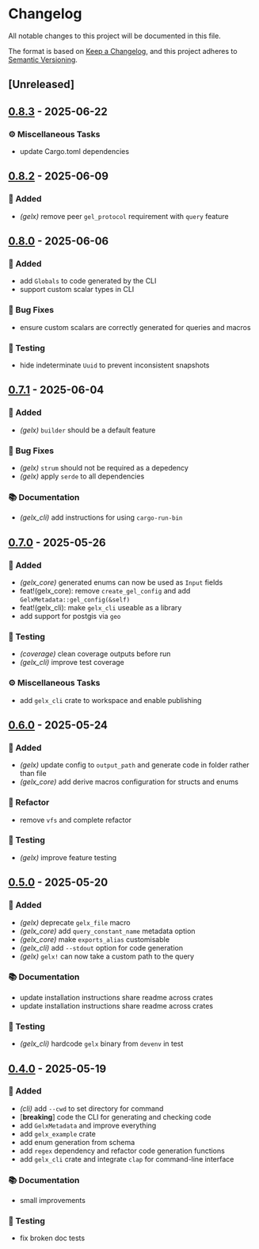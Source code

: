 # Changelog

All notable changes to this project will be documented in this file.

The format is based on [Keep a Changelog](https://keepachangelog.com/en/1.0.0/), and this project adheres to [Semantic Versioning](https://semver.org/spec/v2.0.0.html).

## [Unreleased]

## [0.8.3](https://github.com/ifiokjr/gelx/compare/gelx_cli-v0.8.2...gelx_cli-v0.8.3) - 2025-06-22

### <!-- 7 -->⚙️ Miscellaneous Tasks

- update Cargo.toml dependencies

## [0.8.2](https://github.com/ifiokjr/gelx/compare/gelx_cli-v0.8.1...gelx_cli-v0.8.2) - 2025-06-09

### <!-- 0 -->🎉 Added

- *(gelx)* remove peer `gel_protocol` requirement with `query` feature

## [0.8.0](https://github.com/ifiokjr/gelx/compare/gelx_cli-v0.7.1...gelx_cli-v0.8.0) - 2025-06-06

### <!-- 0 -->🎉 Added

- add `Globals` to code generated by the CLI
- support custom scalar types in CLI

### <!-- 1 -->🐛 Bug Fixes

- ensure custom scalars are correctly generated for queries and macros

### <!-- 6 -->🧪 Testing

- hide indeterminate `Uuid` to prevent inconsistent snapshots

## [0.7.1](https://github.com/ifiokjr/gelx/compare/gelx_cli-v0.7.0...gelx_cli-v0.7.1) - 2025-06-04

### <!-- 0 -->🎉 Added

- *(gelx)* `builder` should be a default feature

### <!-- 1 -->🐛 Bug Fixes

- *(gelx)* `strum` should not be required as a depedency
- *(gelx)* apply `serde` to all dependencies

### <!-- 3 -->📚 Documentation

- *(gelx_cli)* add instructions for using `cargo-run-bin`

## [0.7.0](https://github.com/ifiokjr/gelx/compare/v0.6.0...v0.7.0) - 2025-05-26

### <!-- 0 -->🎉 Added

- *(gelx_core)* generated enums can now be used as `Input` fields
- feat!(gelx_core): remove `create_gel_config` and add `GelxMetadata::gel_config(&self)`
- feat!(gelx_cli): make `gelx_cli` useable as a library
- add support for postgis via `geo`

### <!-- 6 -->🧪 Testing

- *(coverage)* clean coverage outputs before run
- *(gelx_cli)* improve test coverage

### <!-- 7 -->⚙️ Miscellaneous Tasks

- add `gelx_cli` crate to workspace and enable publishing

## [0.6.0](https://github.com/ifiokjr/gelx/compare/v0.5.1...v0.6.0) - 2025-05-24

### <!-- 0 -->🎉 Added

- *(gelx)* update config to `output_path` and generate code in folder rather than file
- *(gelx_core)* add derive macros configuration for structs and enums

### <!-- 2 -->🚜 Refactor

- remove `vfs` and complete refactor

### <!-- 6 -->🧪 Testing

- *(gelx)* improve feature testing

## [0.5.0](https://github.com/ifiokjr/gelx/compare/v0.4.0...v0.5.0) - 2025-05-20

### <!-- 0 -->🎉 Added

- _(gelx)_ deprecate `gelx_file` macro
- _(gelx_core)_ add `query_constant_name` metadata option
- _(gelx_core)_ make `exports_alias` customisable
- _(gelx_cli)_ add `--stdout` option for code generation
- _(gelx)_ `gelx!` can now take a custom path to the query

### <!-- 3 -->📚 Documentation

- update installation instructions share readme across crates
- update installation instructions share readme across crates

### <!-- 6 -->🧪 Testing

- _(gelx_cli)_ hardcode `gelx` binary from `devenv` in test

## [0.4.0](https://github.com/ifiokjr/gelx/releases/tag/v0.4.0) - 2025-05-19

### <!-- 0 -->🎉 Added

- _(cli)_ add `--cwd` to set directory for command
- [**breaking**] code the CLI for generating and checking code
- add `GelxMetadata` and improve everything
- add `gelx_example` crate
- add enum generation from schema
- add `regex` dependency and refactor code generation functions
- add `gelx_cli` crate and integrate `clap` for command-line interface

### <!-- 3 -->📚 Documentation

- small improvements

### <!-- 6 -->🧪 Testing

- fix broken doc tests
